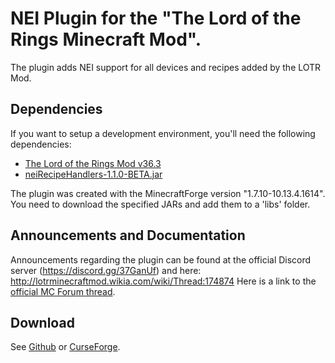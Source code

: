# NEI Plugin for the "The Lord of the Rings Minecraft Mod".
The plugin adds NEI support for all devices and recipes added by the LOTR Mod.
## Dependencies
If you want to setup a development environment, you'll need the following dependencies:
- [The Lord of the Rings Mod v36.3](https://www.mediafire.com/file/yth0l52ydjnird0/)
- [neiRecipeHandlers-1.1.0-BETA.jar](https://www.curseforge.com/minecraft/mc-mods/nei-recipe-handlers/files)

The plugin was created with the MinecraftForge version "1.7.10-10.13.4.1614".  
You need to download the specified JARs and add them to a 'libs' folder.
## Announcements and Documentation
Announcements regarding the plugin can be found at the official Discord server (https://discord.gg/37GanUf) and here: http://lotrminecraftmod.wikia.com/wiki/Thread:174874
Here is a link to the [official MC Forum thread](https://www.minecraftforum.net/forums/mapping-and-modding-java-edition/minecraft-mods/wip-mods/2563743-1-7-10-nei-plugin-for-the-lord-of-the-rings-mod-1).
## Download
See [Github](https://github.com/CraftedMods/nei-lotr/releases) or [CurseForge](https://www.curseforge.com/minecraft/mc-mods/nei-lotr/files).
